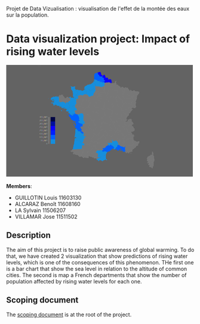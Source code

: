 Projet de Data Vizualisation : visualisation de l'effet de la montée des eaux sur la population.

# Data visualization project: Impact of rising water levels

![Thumbnail](thumbnail.png)

**Members**:
 - GUILLOTIN Louis 11603130
 - ALCARAZ Benoît 11608160
 - LA Sylvain 11506207
 - VILLAMAR Jose 11511502
 
## Description

The aim of this project is to raise public awareness of global warming.
To do that, we have created 2 visualization that show predictions of rising water levels, which is one of the consequences of this phenomenon.
THe first one is a bar chart that show the sea level in relation to the altitude of common cities.
The second is map a French departments that show the number of population affected by rising water levels for each one.

## Scoping document

The [scoping document](DocumentCadrage.pdf) is at the root of the project.

